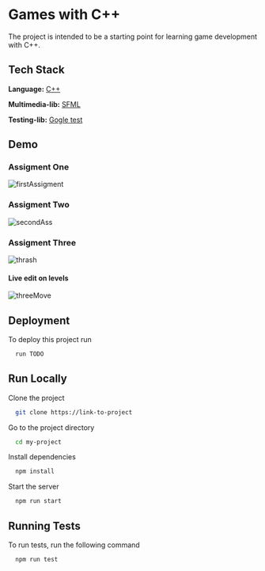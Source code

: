 # Games with C++

The project is intended to be a starting point for learning game development with C++.



## Tech Stack

**Language:** [C++](https://cplusplus.com/)

**Multimedia-lib:** [SFML](https://www.sfml-dev.org/index.php)

**Testing-lib:** [Gogle test](https://github.com/google/googletest)


## Demo

### Assigment One
![firstAssigment](https://github.com/RogerDurdn/games-core/assets/35942425/b5d5dc48-a00e-4f07-b6d3-c507a082ba5e)

### Assigment Two
![secondAss](https://github.com/RogerDurdn/games-core/assets/35942425/1c22c932-3e59-4d3c-9db5-7e8160112812)

### Assigment Three

![thrash](https://github.com/RogerDurdn/games-core/assets/35942425/eb73bbb8-2d3f-486e-aec5-0b20fff4490a)

#### Live edit on levels

![threeMove](https://github.com/RogerDurdn/games-core/assets/35942425/a926a163-875b-4993-ac9f-6ab8306b8a36)


## Deployment

To deploy this project run

```bash
  run TODO
```


## Run Locally

Clone the project

```bash
  git clone https://link-to-project
```

Go to the project directory

```bash
  cd my-project
```

Install dependencies

```bash
  npm install
```

Start the server

```bash
  npm run start
```


## Running Tests

To run tests, run the following command

```bash
  npm run test
```

